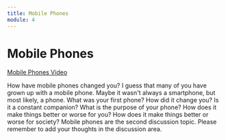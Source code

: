 ```yaml
---
title: Mobile Phones
module: 4
---
```


# Mobile Phones

<p><a href="//www.youtube.com/embed/uYmPCknOI_s" data-lity>Mobile Phones Video</a></p>

How have mobile phones changed you?  I guess that many of you have grown up with a mobile phone.  Maybe it wasn't always a smartphone, but most likely, a phone.  What was your first phone?  How did it change you?  Is it a constant companion?  What is the purpose of your phone?  How does it make things better or worse for you?  How does it make things better or worse for society?  Mobile phones are the second discussion topic.  Please remember to add your thoughts in the discussion area. 